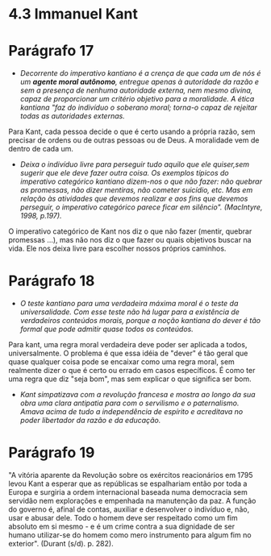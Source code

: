 # 4.3 Immanuel Kant

# Parágrafo 17

- *Decorrente do imperativo kantiano é a crença de que cada um de nós é um **agente moral autônomo**, entregue apenas à autoridade da razão e sem a presença de nenhuma autoridade externa, nem mesmo divina, capaz de proporcionar um critério objetivo para a moralidade. A ética kantiana  "faz do indivíduo o soberano moral; torna-o capaz de rejeitar todas as autoridades externas.*

Para Kant, cada pessoa decide o que é certo usando a própria razão, sem precisar de ordens ou de outras pessoas ou de Deus. A moralidade vem de dentro de cada um.

- *Deixa o indivíduo livre para perseguir tudo aquilo que ele quiser,sem sugerir que ele deve fazer outra coisa. Os exemplos típicos do imperativo categórico kantiano dizem-nos o que não fazer: não quebrar as promessas, não dizer mentiras, não cometer suicídio, etc. Mas em relação às atividades que devemos realizar e aos fins que devemos perseguir, o imperativo categórico parece ficar em silêncio". (MacIntyre, 1998, p.197).*

O imperativo categórico de Kant nos diz o que não fazer (mentir, quebrar promessas ...), mas não nos diz o que fazer ou quais objetivos buscar na vida. Ele nos deixa livre para escolher nossos próprios caminhos.

# Parágrafo 18

- *O teste kantiano para uma verdadeira máxima moral é o teste da universalidade. Com esse teste não há lugar para a existência de verdadeiros conteúdos morais, porque a noção kantiana do dever é tão formal que pode admitir quase todos os conteúdos.*

Para kant, uma regra moral verdadeira deve poder ser aplicada a todos, universalmente. O problema é que essa idéia de "dever" é tão geral que quase qualquer coisa pode se encaixar como uma regra moral, sem realmente dizer o que é certo ou errado em casos específicos. É como ter uma regra que diz "seja bom", mas sem explicar o que significa ser bom.

- *Kant simpatizava com a revolução francesa e mostra ao longo da sua obra uma clara antipatia para com o servilismo e o paternalismo. Amava acima de tudo a independência de espírito e acreditava no poder libertador da razão e da educação.*

# Parágrafo 19

"A vitória aparente da Revolução sobre os exércitos reacionários em 1795 levou Kant a esperar que as repúblicas se espalhariam então por toda a Europa e surgiria a ordem internacional baseada numa democracia sem servidão nem explorações e empenhada na manutenção da paz. A função do governo é, afinal de contas, auxiliar e desenvolver o indivíduo e, não, usar e abusar dele. Todo o homem deve ser respeitado como um fim absoluto em si mesmo - e é um crime contra a sua dignidade de ser humano utilizar-se do homem como mero instrumento para algum fim no exterior". (Durant (s/d). p. 282).